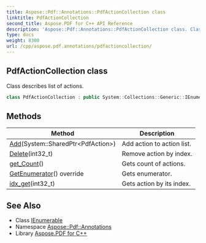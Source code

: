 ```yaml
---
title: Aspose::Pdf::Annotations::PdfActionCollection class
linktitle: PdfActionCollection
second_title: Aspose.PDF for C++ API Reference
description: 'Aspose::Pdf::Annotations::PdfActionCollection class. Class describes list of actions in C++.'
type: docs
weight: 8300
url: /cpp/aspose.pdf.annotations/pdfactioncollection/
---
```

## PdfActionCollection class


Class describes list of actions.

```cpp
class PdfActionCollection : public System::Collections::Generic::IEnumerable<System::SharedPtr<Aspose::Pdf::Annotations::PdfAction>>
```

## Methods

| Method | Description |
| --- | --- |
| [Add](./add/)(System::SharedPtr\<PdfAction\>) | Add action to action list. |
| [Delete](./delete/)(int32_t) | Remove action by index. |
| [get_Count](./get_count/)() | Gets count of actions. |
| [GetEnumerator](./getenumerator/)() override | Gets enumerator. |
| [idx_get](./idx_get/)(int32_t) | Gets action by its index. |
## See Also

* Class [IEnumerable](../../system.collections.generic/ienumerable/)
* Namespace [Aspose::Pdf::Annotations](../)
* Library [Aspose.PDF for C++](../../)
